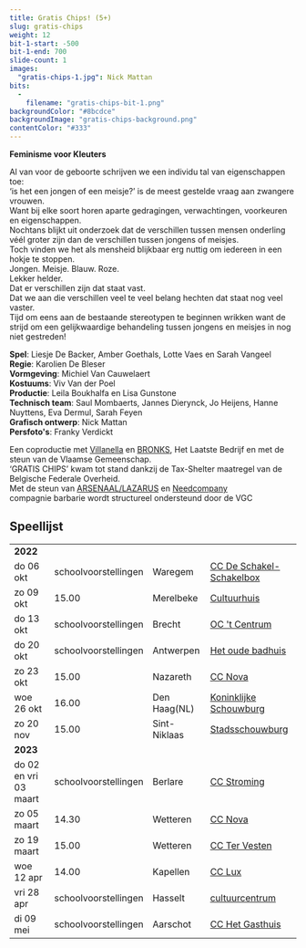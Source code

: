 ```yaml
---
title: Gratis Chips! (5+)
slug: gratis-chips
weight: 12
bit-1-start: -500
bit-1-end: 700
slide-count: 1
images:
  "gratis-chips-1.jpg": Nick Mattan
bits:
  -
    filename: "gratis-chips-bit-1.png"
backgroundColor: "#8bcdce"
backgroundImage: "gratis-chips-background.png"
contentColor: "#333"
---
```

<style>
  @media (min-width: 666px) {
    #background-bit-1 {
      width: 600px;
      height: 1340px;
      position: absolute;
      right: 0;
      top: 0;
      background: url({{ .Site.BaseURL }}/img/gratis-chips-bit-1.png) no-repeat bottom right;
    }
  }
</style>
**Feminisme voor Kleuters**<br>

Al van voor de geboorte schrijven we een individu tal van eigenschappen toe: <br>
‘is het een jongen of een meisje?’ is de meest gestelde vraag aan zwangere vrouwen.<br>
Want bij elke soort horen aparte gedragingen, verwachtingen, voorkeuren en eigenschappen. <br>
Nochtans blijkt uit onderzoek dat de verschillen tussen mensen onderling véél groter zijn dan de verschillen tussen jongens of meisjes.<br> 
Toch vinden we het als mensheid blijkbaar erg nuttig om iedereen in een hokje te stoppen.<br>
Jongen. Meisje. Blauw. Roze.<br>
Lekker helder. <br>
Dat er verschillen zijn dat staat vast.<br>
Dat we aan die verschillen veel te veel belang hechten dat staat nog veel vaster.<br>
Tijd om eens aan de bestaande stereotypen te beginnen wrikken want de strijd om een gelijkwaardige behandeling tussen jongens en meisjes in nog niet gestreden!

**Spel**: Liesje De Backer, Amber Goethals, Lotte Vaes en Sarah Vangeel<br>
**Regie**: Karolien De Bleser<br>
**Vormgeving**: Michiel Van Cauwelaert<br>
**Kostuums**: Viv Van der Poel<br>
**Productie**: Leila Boukhalfa en Lisa Gunstone<br>
**Technisch team**: Saul Mombaerts, Jannes Dierynck, Jo Heijens, Hanne Nuyttens, Eva Dermul, Sarah Feyen<br>
**Grafisch ontwerp**: Nick Mattan<br>
**Persfoto's**: Franky Verdickt<br>

Een coproductie met <a href="http://www.villanella.be/">Villanella</a> en <a href="https://www.bronks.be/nl/">BRONKS</a>, Het Laatste Bedrijf en met de steun van de Vlaamse Gemeenschap.<br>
‘GRATIS CHIPS’ kwam tot stand dankzij de Tax-Shelter maatregel van de Belgische Federale Overheid.<br>
Met de steun van <a href="https://www.arsenaallazarus.be/">ARSENAAL/LAZARUS</a> en <a href="https://www.needcompany.org/">Needcompany</a><br>
compagnie barbarie wordt structureel ondersteund door de VGC

## Speellijst
<div class="table-responsive">
<table class="speellijst">
<tr><td colspan="5"><strong>2022</strong></td></tr>
<tr><td>do 06 okt</td><td>schoolvoorstellingen</td><td>Waregem</td><td><a href="https://www.ccdeschakel.be/">CC De Schakel-Schakelbox</a></td></tr>
<tr><td>zo 09 okt</td><td>15.00</td><td>Merelbeke</td><td><a href="https://www.cultuurhuis.merelbeke.be/">Cultuurhuis</a></td></tr>
<tr><td>do 13 okt</td><td>schoolvoorstellingen</td><td>Brecht</td><td><a href="https://www.gcbrecht.be/">OC 't Centrum</a></td></tr>
<tr><td>do 20 okt</td><td>schoolvoorstellingen</td><td>Antwerpen</td><td><a href="https://www.oudebadhuis.be/">Het oude badhuis</a></td></tr>
<tr><td>zo 23 okt</td><td>15.00</td><td>Nazareth</td><td><a href="https://www.nazareth.be/">CC Nova</a></td></tr>
<tr><td>woe 26 okt</td><td>16.00</td><td>Den Haag(NL)</td><td><a href="https://www.debetovering.nl/">Koninklijke Schouwburg</a></td></tr>
<tr><td>zo 20 nov</td><td>15.00</td><td>Sint-Niklaas</td><td><a href="https://www.ccsintniklaas.be/">Stadsschouwburg</a></td></tr>
<tr><td colspan="5"><strong>2023</strong></td></tr>
<tr><td>do 02 en vri 03 maart</td><td>schoolvoorstellingen</td><td>Berlare</td><td><a href="https://www.beleefberlare.be/cultuur/">CC Stroming</a></td></tr>
<tr><td>zo 05 maart</td><td>14.30</td><td>Wetteren</td><td><a href="https://www.ccnovawetteren.be/">CC Nova</a></td></tr> 
<tr><td>zo 19 maart</td><td>15.00</td><td>Wetteren</td><td><a href="https://www.tervesten.be/">CC Ter Vesten</a></td></tr>
<tr><td>woe 12 apr</td><td>14.00</td><td>Kapellen</td><td><a href="https://www.cckapellen.be/">CC Lux</a></td></tr>
<tr><td>vri 28 apr</td><td>schoolvoorstellingen</td><td>Hasselt</td><td><a href="https://www.ccha.be/">cultuurcentrum</a></td></tr>
<tr><td>di 09 mei</td><td>schoolvoorstellingen</td><td>Aarschot</td><td><a href="https://www.hetgasthuis.be/">CC Het Gasthuis</a></td></tr>
  


</table>
</div>

